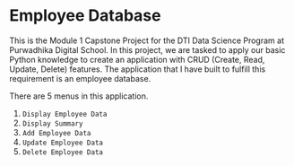 # Employee Database
This is the Module 1 Capstone Project for the DTI Data Science Program at Purwadhika Digital School.
In this project, we are tasked to apply our basic Python knowledge to create an application with CRUD (Create, Read, Update, Delete) features. 
The application that I have built to fulfill this requirement is an employee database. 

There are 5 menus in this application.
1. `Display Employee Data` <br>
2. `Display Summary ` <br>
3. `Add Employee Data` <br>
4. `Update Employee Data` <br>
5. `Delete Employee Data` <br>